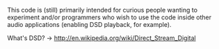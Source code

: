 This code is (still) primarily intended for curious people wanting to experiment and/or programmers who wish to use the code inside other audio applications (enabling DSD playback, for example).

What's DSD? -> http://en.wikipedia.org/wiki/Direct_Stream_Digital